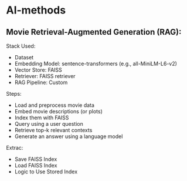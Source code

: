 # AI-methods

<h2>Movie Retrieval-Augmented Generation (RAG):</h2>
<span>Stack Used:</span>
 <ul>
  <li>Dataset</li>
  <li>Embedding Model: sentence-transformers (e.g., all-MiniLM-L6-v2)</li>
  <li>Vector Store: FAISS</li>
  <li>Retriever: FAISS retriever</li>
  <li>RAG Pipeline: Custom</li>
</ul> 

<span>Steps:</span>
 <ul>
  <li>Load and preprocess movie data</li>
  <li>Embed movie descriptions (or plots)</li>
  <li>Index them with FAISS</li>
  <li>Query using a user question</li>
  <li>Retrieve top-k relevant contexts</li>
  <li>Generate an answer using a language model</li>
</ul>

<span>Extrac:</span>
 <ul>
  <li>Save FAISS Index</li>
  <li>Load FAISS Index</li>
  <li>Logic to Use Stored Index</li>
</ul>

